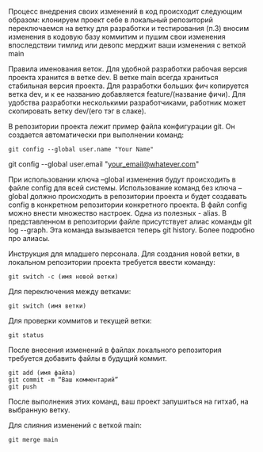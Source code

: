 Процесс внедрения своих изменений в код происходит следующим образом:
клонируем проект себе в локальный репозиторий
переключаемся на ветку для разработки и тестирования (п.3)
вносим изменения в кодовую базу
коммитим и пушим свои изменения
впоследствии тимлид или девопс мерджит ваши изменения с веткой main   

Правила именования веток. Для удобной разработки рабочая версия проекта хранится в ветке dev. В ветке main всегда храниться стабильная версия проекта. 
Для разработки больших фич копируется ветка dev, и к ее названию добавляется feature/(название фичи). 
Для удобства разработки несколькими разработчиками, работник может
скопировать ветку dev/(его тэг в слаке).

В репозитории проекта лежит пример файла конфигурации git. Он создается автоматически при выполнении команд:

	git config --global user.name "Your Name"
git config --global user.email "your_email@whatever.com"

При использовании ключа –global изменения будут происходить в файле config для всей системы. Использование команд без ключа –global должно происходить в репозитории проекта и будет создавать config в конкретном репозитории конкретного проекта. 
В файл config можно внести множество настроек.
Одна из полезных - alias. В представленном в репозитории файле присутствует алиас команды  git log --graph. Эта команда вызывается теперь git history. Более подробно про алиасы.






Инструкция для младшего персонала.
Для создания новой ветки, в локальном репозитории проекта требуется ввести команду:

	git switch -c (имя новой ветки)

Для переключения между ветками:
	
	git switch (имя ветки)

Для проверки коммитов и текущей ветки:

	git status

После внесения изменений в файлах локального репозитория требуется добавить файлы в будущий коммит.
	
	git add (имя файла)
	git commit -m “Ваш комментарий”
	git push

После выполнения этих команд, ваш проект запушиться на гитхаб, на выбранную ветку.
	
Для слияния изменений с веткой main:
	
	git merge main

